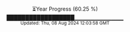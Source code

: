 <p align="center">
⏳Year Progress (60.25 %)<br>
██████████████████▁▁▁▁▁▁▁▁▁▁▁▁ <br>
<sub>Updated: Thu, 08 Aug 2024 12:03:58 GMT</sub>
</p>

